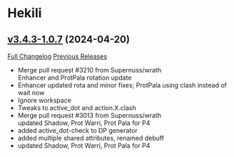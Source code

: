 # Hekili

## [v3.4.3-1.0.7](https://github.com/Hekili/hekili/tree/v3.4.3-1.0.7) (2024-04-20)
[Full Changelog](https://github.com/Hekili/hekili/compare/v3.4.3-1.0.6...v3.4.3-1.0.7) [Previous Releases](https://github.com/Hekili/hekili/releases)

- Merge pull request #3210 from Supernuss/wrath  
    Enhancer and ProtPala rotation update  
- Enhancer updated rota and minor fixes; ProtPala using clash instead of wait now  
- Ignore workspace  
- Tweaks to active\_dot and action.X.clash  
- Merge pull request #3013 from Supernuss/wrath  
    updated Shadow, Prot Warri, Prot Pala for P4  
- added active\_dot-check to DP generator  
- added multiple shared attributes, renamed debuff  
- updated Shadow, Prot Warri, Prot Pala for P4  
